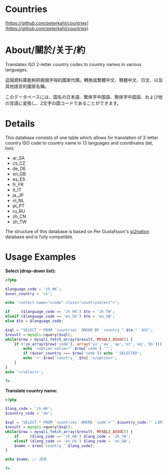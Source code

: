 Countries
=========

[https://github.com/peterkahl/countries](https://github.com/peterkahl/countries)

About/關於/关于/約
=================

Translates ISO 2-letter country codes to country names in various languages.

這個資料庫能夠把兩個字母的國家代碼，轉換成繁體中文、簡體中文、日文、以及其他語言的國家名稱。

このデータベースには、国名の日本語、繁体字中国語、簡体字中国語、および他の言語に変換し、2文字の国コードであることができます。

Details
=======

This database consists of one table which allows for translation of
2-letter country ISO code to country name in 13 languages and coordinates (lat, lon):

* ar_SA
* cs_CZ
* de_DE
* en_GB
* es_ES
* fr_FR
* it_IT
* ja_JP
* nl_NL
* pt_PT
* ru_RU
* zh_CN
* zh_TW

The structure of this database is based on Per Gustafsson's [ip2nation](http://ip2nation.com/) database and is fully compatible.

Usage Examples
==============

**Select (drop-down list):**

```php
<?php

$language_code = 'zh_HK';
$user_country = 'cn';

echo '<select name="ccode" class="countryselect">';

if     ($language_code == 'zh_HK') $to = 'zh_TW';
elseif ($language_code == 'en_US') $to = 'en_GB';
else $to = $language_code;

$sql = "SELECT * FROM `countries` ORDER BY `country_".$to."` ASC";
$result = mysqli->query($sql);
while($row = mysqli_fetch_array($result, MYSQLI_ASSOC)) {
	if (!in_array($row['code'], array('yu','eu','ap','nt','aq','01'))) {
		echo '<option value="'.$row['code'].'"';
		if ($user_country === $row['code']) echo ' SELECTED';
		echo '>'.$row['country_'.$to].'</option>';
	}
}
echo '</select>';

?>
```

**Translate country name:**

```php
<?php

$lang_code = 'zh_HK';
$country_code = 'de';

$sql = "SELECT * FROM `countries` WHERE `code`='".$country_code."' LIMIT 0,1";
$result = mysqli->query($sql);
while($row = mysqli_fetch_array($result, MYSQLI_ASSOC)) {
	if     ($lang_code == 'zh_HK') $lang_code = 'zh_TW';
	elseif ($lang_code == 'en_US') $lang_code = 'en_GB';
	$name = $row['country_'.$lang_code];
}

echo $name; // 德國

?>
```
